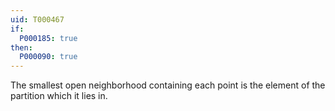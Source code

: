 ```yaml
---
uid: T000467
if:
  P000185: true
then:
  P000090: true
---
```


The smallest open neighborhood containing each point is the element of the partition which it lies in.
